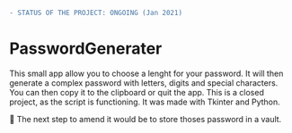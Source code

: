 
```diff
- STATUS OF THE PROJECT: ONGOING (Jan 2021)
```

# PasswordGenerater

This small app allow you to choose a lenght for your password. It will then generate a complex password with letters, digits and special characters. You can then copy it to the clipboard or quit the app.
This is a closed project, as the script is functioning. It was made with Tkinter and Python.


&#x1F539; The next step to amend it would be to store thoses password in a vault.
